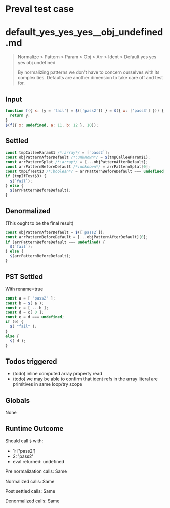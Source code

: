# Preval test case

# default_yes_yes_yes__obj_undefined.md

> Normalize > Pattern > Param > Obj > Arr > Ident > Default yes yes yes  obj undefined
>
> By normalizing patterns we don't have to concern ourselves with its complexities. Defaults are another dimension to take care off and test for.

## Input

`````js filename=intro
function f({ x: [y = 'fail'] = $(['pass2']) } = $({ x: ['pass3'] })) {
  return y;
}
$(f({ x: undefined, a: 11, b: 12 }, 10));
`````


## Settled


`````js filename=intro
const tmpCalleeParam$1 /*:array*/ = [`pass2`];
const objPatternAfterDefault /*:unknown*/ = $(tmpCalleeParam$1);
const arrPatternSplat /*:array*/ = [...objPatternAfterDefault];
const arrPatternBeforeDefault /*:unknown*/ = arrPatternSplat[0];
const tmpIfTest$3 /*:boolean*/ = arrPatternBeforeDefault === undefined;
if (tmpIfTest$3) {
  $(`fail`);
} else {
  $(arrPatternBeforeDefault);
}
`````


## Denormalized
(This ought to be the final result)

`````js filename=intro
const objPatternAfterDefault = $([`pass2`]);
const arrPatternBeforeDefault = [...objPatternAfterDefault][0];
if (arrPatternBeforeDefault === undefined) {
  $(`fail`);
} else {
  $(arrPatternBeforeDefault);
}
`````


## PST Settled
With rename=true

`````js filename=intro
const a = [ "pass2" ];
const b = $( a );
const c = [ ...b ];
const d = c[ 0 ];
const e = d === undefined;
if (e) {
  $( "fail" );
}
else {
  $( d );
}
`````


## Todos triggered


- (todo) inline computed array property read
- (todo) we may be able to confirm that ident refs in the array literal are primitives in same loop/try scope


## Globals


None


## Runtime Outcome


Should call `$` with:
 - 1: ['pass2']
 - 2: 'pass2'
 - eval returned: undefined

Pre normalization calls: Same

Normalized calls: Same

Post settled calls: Same

Denormalized calls: Same
